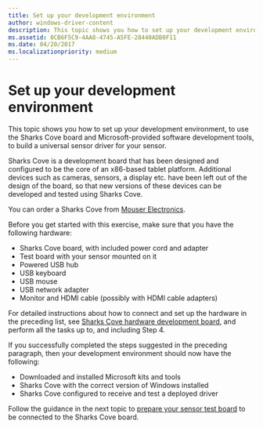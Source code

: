 ```yaml
---
title: Set up your development environment
author: windows-driver-content
description: This topic shows you how to set up your development environment, to use the Sharks Cove board and Microsoft-provided software development tools, to build a universal sensor driver for your sensor.
ms.assetid: 0CB6F5C9-4AA8-4745-A5FE-28440ADB0F11
ms.date: 04/20/2017
ms.localizationpriority: medium
---
```


# Set up your development environment


This topic shows you how to set up your development environment, to use the Sharks Cove board and Microsoft-provided software development tools, to build a universal sensor driver for your sensor.

Sharks Cove is a development board that has been designed and configured to be the core of an x86-based tablet platform. Additional devices such as cameras, sensors, a display etc. have been left out of the design of the board, so that new versions of these devices can be developed and tested using Sharks Cove.

You can order a Sharks Cove from [Mouser Electronics](http://www.mouser.com/ProductDetail/CircuitCo/999-0005112/?qs=%2fha2pyFadujHMsjnM70kKGG23vMNVMdDa094WOKuFgB8eIBF6%252bBXww%3d%3d).

Before you get started with this exercise, make sure that you have the following hardware:

-   Sharks Cove board, with included power cord and adapter
-   Test board with your sensor mounted on it
-   Powered USB hub
-   USB keyboard
-   USB mouse
-   USB network adapter
-   Monitor and HDMI cable (possibly with HDMI cable adapters)

For detailed instructions about how to connect and set up the hardware in the preceding list, see [Sharks Cove hardware development board](https://msdn.microsoft.com/library/windows/hardware/dn745910.aspx), and perform all the tasks up to, and including Step 4.

If you successfully completed the steps suggested in the preceding paragraph, then your development environment should now have the following:

-   Downloaded and installed Microsoft kits and tools
-   Sharks Cove with the correct version of Windows installed
-   Sharks Cove configured to receive and test a deployed driver

Follow the guidance in the next topic to [prepare your sensor test board](prepare-your-sensor-test-board.md) to be connected to the Sharks Cove board.

 

 




